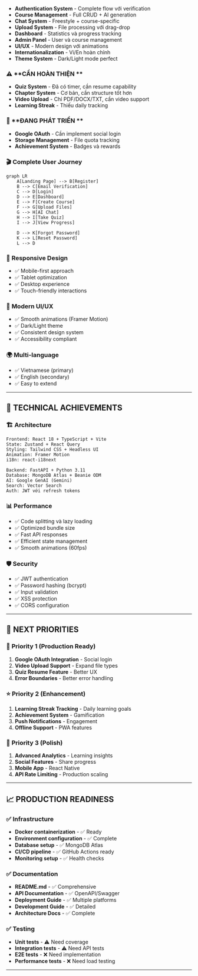 
- **Authentication System** - Complete flow với verification
- **Course Management** - Full CRUD + AI generation  
- **Chat System** - Freestyle + course-specific
- **Upload System** - File processing với drag-drop
- **Dashboard** - Statistics và progress tracking
- **Admin Panel** - User và course management
- **UI/UX** - Modern design với animations
- **Internationalization** - Vi/En hoàn chỉnh
- **Theme System** - Dark/Light mode perfect

### ⚠️ **CẦN HOÀN THIỆN **
- **Quiz System** - Đã có timer, cần resume capability
- **Chapter System** - Cơ bản, cần structure tốt hơn
- **Video Upload** - Chỉ PDF/DOCX/TXT, cần video support
- **Learning Streak** - Thiếu daily tracking

### 🔄 **ĐANG PHÁT TRIỂN **
- **Google OAuth** - Cần implement social login
- **Storage Management** - File quota tracking
- **Achievement System** - Badges và rewards


### 🎬 **Complete User Journey**
```mermaid
graph LR
    A[Landing Page] --> B[Register]
    B --> C[Email Verification]
    C --> D[Login]
    D --> E[Dashboard]
    E --> F[Create Course]
    F --> G[Upload Files]
    G --> H[AI Chat]
    H --> I[Take Quiz]
    I --> J[View Progress]
    
    D --> K[Forgot Password]
    K --> L[Reset Password]
    L --> D
```

### 📱 **Responsive Design**
- ✅ Mobile-first approach
- ✅ Tablet optimization
- ✅ Desktop experience
- ✅ Touch-friendly interactions

### 🎨 **Modern UI/UX**
- ✅ Smooth animations (Framer Motion)
- ✅ Dark/Light theme
- ✅ Consistent design system
- ✅ Accessibility compliant

### 🌍 **Multi-language**
- ✅ Vietnamese (primary)
- ✅ English (secondary)
- ✅ Easy to extend

---

## 🔧 **TECHNICAL ACHIEVEMENTS**

### 🏗️ **Architecture**
```
Frontend: React 18 + TypeScript + Vite
State: Zustand + React Query
Styling: Tailwind CSS + Headless UI
Animation: Framer Motion
i18n: react-i18next

Backend: FastAPI + Python 3.11
Database: MongoDB Atlas + Beanie ODM
AI: Google GenAI (Gemini)
Search: Vector Search
Auth: JWT với refresh tokens
```

### 📊 **Performance**
- ✅ Code splitting và lazy loading
- ✅ Optimized bundle size
- ✅ Fast API responses
- ✅ Efficient state management
- ✅ Smooth animations (60fps)

### 🛡️ **Security**
- ✅ JWT authentication
- ✅ Password hashing (bcrypt)
- ✅ Input validation
- ✅ XSS protection
- ✅ CORS configuration

---

## 🎯 **NEXT PRIORITIES**

### 🚀 **Priority 1 (Production Ready)**
1. **Google OAuth Integration** - Social login
2. **Video Upload Support** - Expand file types
3. **Quiz Resume Feature** - Better UX
4. **Error Boundaries** - Better error handling

### ⭐ **Priority 2 (Enhancement)**
1. **Learning Streak Tracking** - Daily learning goals
2. **Achievement System** - Gamification
3. **Push Notifications** - Engagement
4. **Offline Support** - PWA features

### 🎨 **Priority 3 (Polish)**
1. **Advanced Analytics** - Learning insights
2. **Social Features** - Share progress
3. **Mobile App** - React Native
4. **API Rate Limiting** - Production scaling

---

## 📈 **PRODUCTION READINESS**

### ✅ **Infrastructure**
- **Docker containerization** - ✅ Ready
- **Environment configuration** - ✅ Complete
- **Database setup** - ✅ MongoDB Atlas
- **CI/CD pipeline** - ✅ GitHub Actions ready
- **Monitoring setup** - ✅ Health checks

### ✅ **Documentation**
- **README.md** - ✅ Comprehensive
- **API Documentation** - ✅ OpenAPI/Swagger
- **Deployment Guide** - ✅ Multiple platforms
- **Development Guide** - ✅ Detailed
- **Architecture Docs** - ✅ Complete

### ✅ **Testing**
- **Unit tests** - ⚠️ Need coverage
- **Integration tests** - ⚠️ Need API tests
- **E2E tests** - ❌ Need implementation
- **Performance tests** - ❌ Need load testing

---

